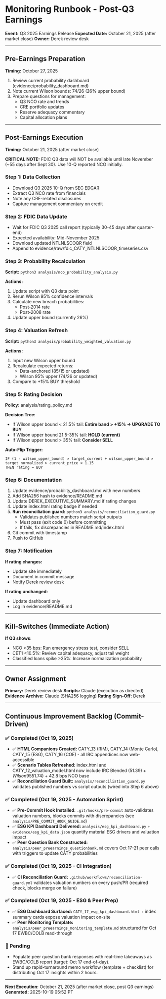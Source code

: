 # Monitoring Runbook - Post-Q3 Earnings

**Event:** Q3 2025 Earnings Release
**Expected Date:** October 21, 2025 (after market close)
**Owner:** Derek review desk

---

## Pre-Earnings Preparation

**Timing:** October 27, 2025

1. Review current probability dashboard (evidence/probability_dashboard.md)
2. Note current Wilson bounds: 74/26 (26% upper bound)
3. Prepare questions for management:
   - Q3 NCO rate and trends
   - CRE portfolio updates
   - Reserve adequacy commentary
   - Capital allocation plans

---

## Post-Earnings Execution

**Timing:** October 21, 2025 (after market close)

**CRITICAL NOTE:** FDIC Q3 data will NOT be available until late November (~55 days after Sept 30). Use 10-Q reported NCO initially.

### Step 1: Data Collection
- Download Q3 2025 10-Q from SEC EDGAR
- Extract Q3 NCO rate from financials
- Note any CRE-related disclosures
- Capture management commentary on credit

### Step 2: FDIC Data Update
- Wait for FDIC Q3 2025 call report (typically 30-45 days after quarter-end)
- Expected availability: Mid-November 2025
- Download updated NTLNLSCOQR field
- Append to evidence/raw/fdic_CATY_NTLNLSCOQR_timeseries.csv

### Step 3: Probability Recalculation
**Script:** `python3 analysis/nco_probability_analysis.py`

**Actions:**
1. Update script with Q3 data point
2. Rerun Wilson 95% confidence intervals
3. Calculate new breach probabilities:
   - Post-2014 rate
   - Post-2008 rate
4. Update upper bound (currently 26%)

### Step 4: Valuation Refresh
**Script:** `python3 analysis/probability_weighted_valuation.py`

**Actions:**
1. Input new Wilson upper bound
2. Recalculate expected returns:
   - Data-anchored (85/15 or updated)
   - Wilson 95% upper (74/26 or updated)
3. Compare to +15% BUY threshold

### Step 5: Rating Decision
**Policy:** analysis/rating_policy.md

**Decision Tree:**
- If Wilson upper bound < 21.5% tail: **Entire band > +15% → UPGRADE TO BUY**
- If Wilson upper bound 21.5-35% tail: **HOLD (current)**
- If Wilson upper bound > 35% tail: **Consider SELL**

**Auto-Flip Trigger:**
```
IF (1 - wilson_upper_bound) × target_current + wilson_upper_bound × target_normalized > current_price × 1.15
THEN rating = BUY
```

### Step 6: Documentation
1. Update evidence/probability_dashboard.md with new numbers
2. Add SHA256 hash to evidence/README.md
3. Update DEREK_EXECUTIVE_SUMMARY.md if rating changes
4. Update index.html rating badge if needed
5. **Run reconciliation guard:** `python3 analysis/reconciliation_guard.py`
   - Validates published numbers match script outputs
   - Must pass (exit code 0) before committing
   - If fails, fix discrepancies in README.md/index.html
6. Git commit with timestamp
7. Push to GitHub

### Step 7: Notification
**If rating changes:**
- Update site immediately
- Document in commit message
- Notify Derek review desk

**If rating unchanged:**
- Update dashboard only
- Log in evidence/README.md

---

## Kill-Switches (Immediate Action)

**If Q3 shows:**
- NCO >35 bps: Run emergency stress test, consider SELL
- CET1 <10.5%: Review capital adequacy, adjust tail weight
- Classified loans spike >25%: Increase normalization probability

---

## Owner Assignment

**Primary:** Derek review desk
**Scripts:** Claude (execution as directed)
**Evidence Archive:** Claude (SHA256 logging)
**Rating Sign-Off:** Derek

---

## Continuous Improvement Backlog (Commit-Driven)

### ✅ Completed (Oct 19, 2025)
- ✅ **HTML Companions Created:** CATY_13 (RIM), CATY_14 (Monte Carlo), CATY_15 (ESG), CATY_16 (COE) - all IRC appendices now web-accessible
- ✅ **Scenario Tables Refreshed:** index.html and CATY_12_valuation_model.html now include IRC Blended ($51.39) + Wilson 95% ($51.74) + 42.8 bps NCO base
- ✅ **Reconciliation Guard Built:** `analysis/reconciliation_guard.py` validates published numbers vs script outputs (wired into Step 6 above)

### ✅ Completed (Oct 19, 2025 - Automation Sprint)
- ✅ **Pre-Commit Hook Installed:** `.git/hooks/pre-commit` auto-validates valuation numbers, blocks commits with discrepancies (see `analysis/PRE_COMMIT_HOOK_GUIDE.md`)
- ✅ **ESG KPI Dashboard Delivered:** `analysis/esg_kpi_dashboard.py` + `evidence/esg_kpi_data.json` quantify material ESG drivers and valuation impact
- ✅ **Peer Question Bank Constructed:** `analysis/peer_preearnings_questionbank.md` covers Oct 17-21 peer calls with triggers to update CATY probabilities

### ✅ Completed (Oct 19, 2025 - CI Integration)
- ✅ **CI Reconciliation Guard:** `.github/workflows/reconciliation-guard.yml` validates valuation numbers on every push/PR (required check, blocks merge on failure)

### ✅ Completed (Oct 19, 2025 - ESG & Peer Prep)
- ✅ **ESG Dashboard Surfaced:** `CATY_17_esg_kpi_dashboard.html` + index summary cards expose valuation impact on-site
- ✅ **Peer Monitoring Template:** `analysis/peer_preearnings_monitoring_template.md` structured for Oct 17 EWBC/COLB read-through

### 🔄 Pending
- Populate peer question bank responses with real-time takeaways as EWBC/COLB report (target: Oct 17 end-of-day).
- Stand up rapid-turnaround memo workflow (template + checklist) for distributing Oct 17 insights within 2 hours.

---

**Next Execution:** October 21, 2025 (after market close, post Q3 earnings)
**Generated:** 2025-10-19 05:52 PT

